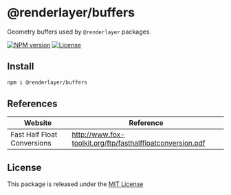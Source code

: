 # @renderlayer/buffers

Geometry buffers used by `@renderlayer` packages.

[![NPM version][npm-badge]][npm-url]
[![License][license-badge]][license-url]

## Install

```bash
npm i @renderlayer/buffers
```

## References

| Website                     | Reference                                                  |
| --------------------------- | ---------------------------------------------------------- |
| Fast Half Float Conversions | http://www.fox-toolkit.org/ftp/fasthalffloatconversion.pdf |

## License

This package is released under the [MIT License][license-url]

[npm-badge]: https://img.shields.io/npm/v/@renderlayer/buffers
[npm-url]: https://www.npmjs.com/package/@renderlayer/buffers
[license-badge]: https://img.shields.io/npm/l/renderlayer.svg?cacheSeconds=2592000
[license-url]: https://github.com/epreston/renderlayer/blob/main/LICENSE
